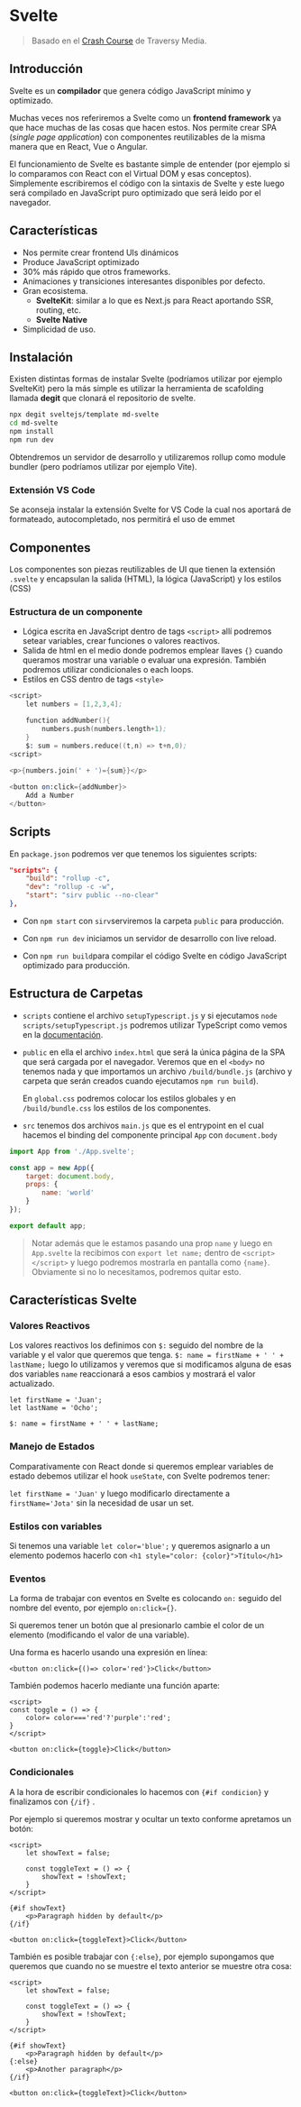 # Svelte

> Basado en el [Crash Course](https://youtu.be/3TVy6GdtNuQ) de Traversy Media.



## Introducción

Svelte es un **compilador** que genera código JavaScript mínimo y optimizado. 

Muchas veces nos referiremos a Svelte como un **frontend framework** ya que hace muchas de las cosas que hacen estos. Nos permite crear SPA (*single page application*) con componentes reutilizables de la misma manera que en React, Vue o Angular.

El funcionamiento de Svelte es bastante simple de entender (por ejemplo si lo comparamos con React con el Virtual DOM y esas conceptos). Simplemente escribiremos el código con la sintaxis de Svelte y este luego será compilado en JavaScript puro optimizado que será leido por el navegador.



## Características

* Nos permite crear frontend UIs dinámicos
* Produce JavaScript optimizado
* 30% más rápido que otros frameworks.
* Animaciones y transiciones interesantes disponibles por defecto.
* Gran ecosistema.
  * **SvelteKit**: similar a lo que es Next.js para React aportando SSR, routing, etc.
  * **Svelte Native**
* Simplicidad de uso.



## Instalación

Existen distintas formas de instalar Svelte (podríamos utilizar por ejemplo SvelteKit) pero la más simple es utilizar la herramienta de scafolding llamada **degit** que clonará el repositorio de svelte.

```bash
npx degit sveltejs/template md-svelte
cd md-svelte
npm install
npm run dev
```

Obtendremos un servidor de desarrollo y utilizaremos rollup como module bundler (pero podríamos utilizar por ejemplo Vite). 



### Extensión VS Code

Se aconseja instalar la extensión Svelte for VS Code la cual nos aportará de formateado, autocompletado, nos permitirá el uso de emmet



## Componentes

Los componentes son piezas reutilizables de UI que tienen la extensión `.svelte` y encapsulan la salida (HTML), la lógica (JavaScript) y los estilos (CSS)



### Estructura de un componente

* Lógica escrita en JavaScript dentro de tags `<script>` allí podremos setear variables, crear funciones o valores reactivos.
* Salida de html en el medio donde podremos emplear llaves `{}` cuando queramos mostrar una variable o evaluar una expresión. También podremos utilizar condicionales o each loops.
* Estilos en CSS dentro de tags `<style>`



```s
<script>
	let numbers = [1,2,3,4];

	function addNumber(){
        numbers.push(numbers.length+1);
    }
	$: sum = numbers.reduce((t,n) => t+n,0);
<script>
    
<p>{numbers.join(' + ')={sum}}</p>

<button on:click={addNumber}>
    Add a Number
</button> 
```







## Scripts

En `package.json` podremos ver que tenemos los siguientes scripts:

```json
"scripts": {
    "build": "rollup -c",
    "dev": "rollup -c -w",
    "start": "sirv public --no-clear"
},
```

* Con `npm start` con `sirv`serviremos la carpeta `public` para producción.

* Con `npm run dev` iniciamos un servidor de desarrollo con live reload.

* Con `npm run build`para compilar el código Svelte en código JavaScript optimizado para producción.



## Estructura de Carpetas

* `scripts` contiene el archivo `setupTypescript.js` y si ejecutamos `node scripts/setupTypescript.js` podremos utilizar TypeScript como vemos en la [documentación](https://svelte.dev/blog/svelte-and-typescript). 

* `public` en ella el archivo `index.html` que será la única página de la SPA que será cargada por el navegador. Veremos que en el `<body>` no tenemos nada y que importamos un archivo `/build/bundle.js` (archivo y carpeta que serán creados cuando ejecutamos `npm run build`).

  En `global.css` podremos colocar los estilos globales y en `/build/bundle.css` los estilos de los componentes.

* `src` tenemos dos archivos `main.js` que es el entrypoint en el cual hacemos el binding del componente principal `App` con `document.body` 

```js
import App from './App.svelte';

const app = new App({
	target: document.body,
	props: {
		name: 'world'
	}
});

export default app;
```

> Notar además que le estamos pasando una prop `name` y luego en `App.svelte` la recibimos con `export let name;` dentro de `<script></script>` y luego podremos mostrarla en pantalla como `{name}`. Obviamente si no lo necesitamos, podremos quitar esto.



## Características Svelte

### Valores Reactivos

Los valores reactivos los definimos con `$:` seguido del nombre de la variable y el valor que queremos que tenga. `$: name = firstName + ' ' + lastName;` luego lo utilizamos y veremos que si modificamos alguna de esas dos variables `name` reaccionará a esos cambios y mostrará el valor actualizado.

```vue
let firstName = 'Juan';
let lastName = 'Ocho';

$: name = firstName + ' ' + lastName;
```



### Manejo de Estados

Comparativamente con React donde si queremos emplear variables de estado debemos utilizar el hook `useState`, con Svelte podremos tener:

`let firstName = 'Juan'` y luego modificarlo directamente a `firstName='Jota'` sin la necesidad de usar un set.



### Estilos con variables

Si tenemos una variable `let color='blue';` y queremos asignarlo a un elemento podemos hacerlo con `<h1 style="color: {color}">Título</h1>`



### Eventos

La forma de trabajar con eventos en Svelte es colocando `on:` seguido del nombre del evento, por ejemplo `on:click={}`.

Si queremos tener un botón que al presionarlo cambie el color de un elemento (modificando el valor de una variable).

Una forma es hacerlo usando una expresión en línea:

```vue
<button on:click={()=> color='red'}>Click</button>
```

También podemos hacerlo mediante una función aparte:

```vue
<script>
const toggle = () => {
	color= color==='red'?'purple':'red';
}
</script>

<button on:click={toggle}>Click</button>
```



### Condicionales

A la hora de escribir condicionales lo hacemos con `{#if condicion}` y finalizamos con `{/if}` . 

Por ejemplo si queremos mostrar y ocultar un texto conforme apretamos un botón:

```vue
<script>
	let showText = false;
	
	const toggleText = () => {
		showText = !showText;
	}
</script>

{#if showText}
	<p>Paragraph hidden by default</p>
{/if}

<button on:click={toggleText}>Click</button>
```



También es posible trabajar con `{:else}`, por ejemplo supongamos que queremos que cuando no se muestre el texto anterior se muestre otra cosa:

```vue
<script>
	let showText = false;
	
	const toggleText = () => {
		showText = !showText;
	}
</script>

{#if showText}
	<p>Paragraph hidden by default</p>
{:else}
	<p>Another paragraph</p>
{/if}

<button on:click={toggleText}>Click</button>
```

